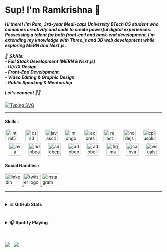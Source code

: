 # Sup! I'm Ramkrishna 👋
<h5 align="left">Hi there! I'm Ram, 3rd-year Medi-caps University BTech CS student who combines creativity and code to create powerful digital experiences. Possessing a talent for both front-end and back-end development, I'm extending my knowledge with Three.js and 3D web development while exploring MERN and Next.js.<br><br>
🚀 𝗦𝗸𝗶𝗹𝗹𝘀:<br>
- Full Stack Development (MERN & Next.js) <br>
- UI/UX Design<br>
- Front-End Development<br>
- Video Editing & Graphic Design<br>
- Public Speaking & Mentorship
<br><br>
Let's connect 🚀✨</h5>

###
[![Typing SVG](https://readme-typing-svg.demolab.com?font=Montserrat&weight=600&size=30&pause=1000&color=F71899&center=true&vCenter=true&random=false&width=450&height=100&lines=Full+Stack+Web+Developer;Graphic+Designer;Video+Editor;UI+%2F+UX)](https://git.io/typing-svg)


---


<h4>Skills :</h4>
<div align="center">
  <img src="https://cdn.jsdelivr.net/gh/devicons/devicon/icons/html5/html5-original.svg" height="40" alt="html5 logo"  />
  <img width="15" />
  <img src="https://cdn.jsdelivr.net/gh/devicons/devicon/icons/css3/css3-original.svg" height="40" alt="css3 logo"  />
  <img width="15" />
  <img src="https://cdn.jsdelivr.net/gh/devicons/devicon/icons/javascript/javascript-original.svg" height="40" alt="javascript logo"  />
  <img width="15" />
  <img src="https://cdn.jsdelivr.net/gh/devicons/devicon/icons/mongodb/mongodb-original.svg" height="40" alt="mongodb logo"  />
  <img width="15" />
  <img src="https://skillicons.dev/icons?i=express" height="40" alt="express logo"  />
  <img width="15" />
  <img src="https://cdn.simpleicons.org/react/61DAFB" height="40" alt="react logo"  />
  <img width="15" />
  <img src="https://cdn.simpleicons.org/nodedotjs/339933" height="40" alt="nodejs logo"  />
  <img width="15" />
  <img src="https://cdn.jsdelivr.net/gh/devicons/devicon/icons/cplusplus/cplusplus-original.svg" height="40" alt="cplusplus logo"  />
  <img width="15" />
  <img src="https://cdn.jsdelivr.net/gh/devicons/devicon/icons/java/java-original.svg" height="40" alt="java logo"  />
  <img width="15" />
  <img src="https://skillicons.dev/icons?i=ae" height="40" alt="adobeaftereffects logo"  />
  <img width="15" />
  <img src="https://skillicons.dev/icons?i=pr" height="40" alt="adobepremierepro logo"  />
  <img width="15" />
  <img src="https://skillicons.dev/icons?i=ps" height="40" alt="adobephotoshop logo"  />
  <img width="15" />
  <img src="https://skillicons.dev/icons?i=ai" height="40" alt="adobeillustrator logo"  />
  <img width="15" />
  <img src="https://skillicons.dev/icons?i=figma" height="40" alt="figma logo"  />
  <img width="15" />
  <img src="https://cdn.simpleicons.org/canva/00C4CC" height="40" alt="canva logo"  />
  <img width="15" />
  <img src="https://cdn.simpleicons.org/visualstudio/5C2D91" height="40" alt="visualstudio logo"  />
</div>


<h4>Social Handles :</h4>
<div align="left">
  <a href="https://www.linkedin.com/in/ramcodes/" target="_blank">
    <img src="https://raw.githubusercontent.com/maurodesouza/profile-readme-generator/master/src/assets/icons/social/linkedin/default.svg" width="55" height="40" alt="linkedin logo"  />
  </a>
  <a href="https://twitter.com/_hayy_ram" target="_blank">
    <img src="https://raw.githubusercontent.com/maurodesouza/profile-readme-generator/master/src/assets/icons/social/twitter/default.svg" width="55" height="40" alt="twitter logo"  />
  </a>
  <a href="https://www.instagram.com/__ramfr" target="_blank">
    <img src="https://raw.githubusercontent.com/maurodesouza/profile-readme-generator/master/src/assets/icons/social/instagram/default.svg" width="55" height="40" alt="instagram logo"  />
  </a>
</div>

---

</br>
<details>
    <summary><b>📊 GitHub Stats</b></summary><br/>

<!--START_SECTION:activity-->
<p align="center">
   <a href="https://github.com/ramxcodes">
        <img alt="Ramkrishna Swarnkar streak" src="https://streak-stats.demolab.com?user=ramxcodes&theme=radical&border_radius=2.5"/>
   </a>
</p>

<p align="center">
<a href="https://github.com/ramxcodes">
        <img alt="Ramkrishna Swarnkar streak" src="https://readme-stats.warengonzaga.com/api?username=ramxcodes&show_icons=true&count_private=true&theme=radical" width="400px"/>
</a>

<a href="https://github.com/ramxcodes">
        <img alt="Ramkrishna Swarnkar streak" src="https://readme-stats.warengonzaga.com/api/top-langs?username=ramxcodes&layout=compact&theme=radical" width="400px"/>
</a>
</p>

<!--END_SECTION:activity-->
</details>

<br/>
<br/>

<details>
    <summary><b>🎧 Spotify Playing</b></summary><br/>

[![Old is <3](https://img.shields.io/badge/Old%20is%20<3-%231DB954.svg?&style=flat-square&logo=spotify&logoColor=white)](https://open.spotify.com/playlist/5XbcgpfEethrDshcp9occZ?si=M4cdrd__QheKI5QSgFjaoA&pi=a-VF69DU7IRnKa) [![Melody Makeout](https://img.shields.io/badge/Melody%20Makeout-%231DB954.svg?&style=flat-square&logo=spotify&logoColor=white)](https://open.spotify.com/playlist/7dOvGkWIQkrOBM8vHLBoHV?si=klRu5EGYQ2up7kRRN1BgPw&pi=a-4rJ17rg-SrGC)

[![Spotify](https://my-readme-spotify.vercel.app/api/spotify?background_color=0d1117&border_color=ffffff)](https://open.spotify.com/user/31mqfob6otggcsnvudnfr6ebmxda)

</details>

<br/>

<br/>

<a href="https://www.twitter.com/_hayy_ram" target="_blank" rel="noreferrer"><img
src="https://img.shields.io/twitter/follow/ramxcodes?logo=twitter&style=for-the-badge&color=3382ed&labelColor=1c1917"
/></a>&nbsp;&nbsp;&nbsp;<a href="https://www.github.com/ramxcodes" target="_blank" rel="noreferrer"><img
src="https://img.shields.io/github/followers/ramxcodes?logo=github&style=for-the-badge&color=3382ed&labelColor=1c1917" /></a>
